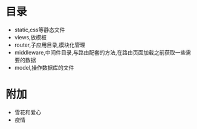 # 目录
 - static,css等静态文件
 - views,放模板
 - router,子应用目录,模块化管理
 - middleware,中间件目录,与路由配套的方法,在路由页面加载之前获取一些需要的数据
 - model,操作数据库的文件

# 附加
 - 雪花和爱心
 - 疫情




